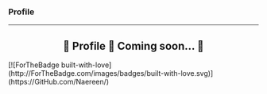 ### Profile
---
<h2 align="center"> 
	🚧  Profile 🚀 Coming soon...  🚧
</h2>
[![ForTheBadge built-with-love](http://ForTheBadge.com/images/badges/built-with-love.svg)](https://GitHub.com/Naereen/)

